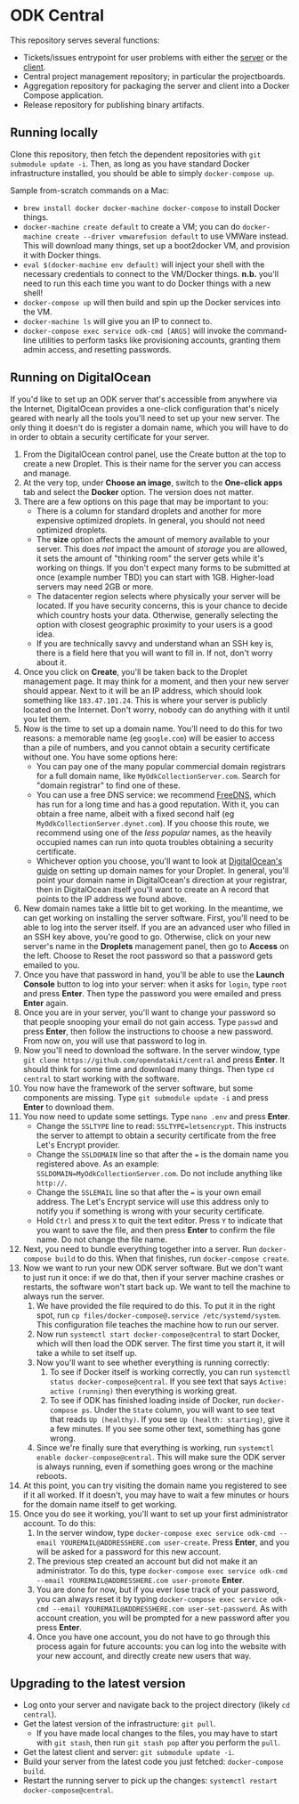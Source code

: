ODK Central
===========

This repository serves several functions:

* Tickets/issues entrypoint for user problems with either the [server](https://github.com/opendatakit/central-server) or the [client](https://github.com/opendatakit/central-client).
* Central project management repository; in particular the projectboards.
* Aggregation repository for packaging the server and client into a Docker Compose application.
* Release repository for publishing binary artifacts.

Running locally
---------------

Clone this repository, then fetch the dependent repositories with `git submodule update -i`. Then, as long as you have standard Docker infrastructure installed, you should be able to simply `docker-compose up`.

Sample from-scratch commands on a Mac:

* `brew install docker docker-machine docker-compose` to install Docker things.
* `docker-machine create default` to create a VM; you can do `docker-machine create --driver vmwarefusion default` to use VMWare instead. This will download many things, set up a boot2docker VM, and provision it with Docker things.
* `eval $(docker-machine env default)` will inject your shell with the necessary credentials to connect to the VM/Docker things. **n.b.** you'll need to run this each time you want to do Docker things with a new shell!
* `docker-compose up` will then build and spin up the Docker services into the VM.
* `docker-machine ls` will give you an IP to connect to.
* `docker-compose exec service odk-cmd [ARGS]` will invoke the command-line utilities to perform tasks like provisioning accounts, granting them admin access, and resetting passwords.

Running on DigitalOcean
-----------------------

If you'd like to set up an ODK server that's accessible from anywhere via the Internet, DigitalOcean provides a one-click configuration that's nicely geared with nearly all the tools you'll need to set up your new server. The only thing it doesn't do is register a domain name, which you will have to do in order to obtain a security certificate for your server.

1. From the DigitalOcean control panel, use the Create button at the top to create a new Droplet. This is their name for the server you can access and manage.
2. At the very top, under **Choose an image**, switch to the **One-click apps** tab and select the **Docker** option. The version does not matter.
3. There are a few options on this page that may be important to you:
    * There is a column for standard droplets and another for more expensive optimized droplets. In general, you should not need optimized droplets.
    * The **size** option affects the amount of memory available to your server. This does _not_ impact the amount of _storage_ you are allowed, it sets the amount of "thinking room" the server gets while it's working on things. If you don't expect many forms to be submitted at once (example number TBD) you can start with 1GB. Higher-load servers may need 2GB or more.
    * The datacenter region selects where physically your server will be located. If you have security concerns, this is your chance to decide which country hosts your data. Otherwise, generally selecting the option with closest geographic proximity to your users is a good idea.
    * If you are technically savvy and understand whan an SSH key is, there is a field here that you will want to fill in. If not, don't worry about it.
4. Once you click on **Create**, you'll be taken back to the Droplet management page. It may think for a moment, and then your new server should appear. Next to it will be an IP address, which should look something like `183.47.101.24`. This is where your server is publicly located on the Internet. Don't worry, nobody can do anything with it until you let them.
5. Now is the time to set up a domain name. You'll need to do this for two reasons: a memorable name (eg `google.com`) will be easier to access than a pile of numbers, and you cannot obtain a security certificate without one. You have some options here:
    * You can pay one of the many popular commercial domain registrars for a full domain name, like `MyOdkCollectionServer.com`. Search for "domain registrar" to find one of these.
    * You can use a free DNS service: we recommend [FreeDNS](https://freedns.afraid.org/), which has run for a long time and has a good reputation. With it, you can obtain a free name, albeit with a fixed second half (eg `MyOdkCollectionServer.dynet.com`). If you choose this route, we recommend using one of the _less popular_ names, as the heavily occupied names can run into quota troubles obtaining a security certificate.
    * Whichever option you choose, you'll want to look at [DigitalOcean's guide](https://www.digitalocean.com/community/tutorials/how-to-set-up-a-host-name-with-digitalocean) on setting up domain names for your Droplet. In general, you'll point your domain name in DigitalOcean's direction at your registrar, then in DigitalOcean itself you'll want to create an A record that points to the IP address we found above.
6. New domain names take a little bit to get working. In the meantime, we can get working on installing the server software. First, you'll need to be able to log into the server itself. If you are an advanced user who filled in an SSH key above, you're good to go. Otherwise, click on your new server's name in the **Droplets** management panel, then go to **Access** on the left. Choose to Reset the root password so that a password gets emailed to you.
7. Once you have that password in hand, you'll be able to use the **Launch Console** button to log into your server: when it asks for `login`, type `root` and press **Enter**. Then type the password you were emailed and press **Enter** again.
8. Once you are in your server, you'll want to change your password so that people snooping your email do not gain access. Type `passwd` and press **Enter**, then follow the instructions to choose a new password. From now on, you will use that password to log in.
9. Now you'll need to download the software. In the server window, type `git clone https://github.com/opendatakit/central` and press **Enter**. It should think for some time and download many things. Then type `cd central` to start working with the software.
10. You now have the framework of the server software, but some components are missing. Type `git submodule update -i` and press **Enter** to download them.
11. You now need to update some settings. Type `nano .env` and press **Enter**.
    * Change the `SSLTYPE` line to read: `SSLTYPE=letsencrypt`. This instructs the server to attempt to obtain a security certificate from the free Let's Encrypt provider.
    * Change the `SSLDOMAIN` line so that after the `=` is the domain name you registered above. As an example: `SSLDOMAIN=MyOdkCollectionServer.com`. Do not include anything like `http://`.
    * Change the `SSLEMAIL` line so that after the `=` is your own email address. The Let's Encrypt service will use this address only to notify you if something is wrong with your security certificate.
    * Hold `Ctrl` and press `X` to quit the text editor. Press `Y` to indicate that you want to save the file, and then press **Enter** to confirm the file name. Do not change the file name.
12. Next, you need to bundle everything together into a server. Run `docker-compose build` to do this. When that finishes, run `docker-compose create`.
13. Now we want to run your new ODK server software. But we don't want to just run it once: if we do that, then if your server machine crashes or restarts, the software won't start back up. We want to tell the machine to always run the server.
    1. We have provided the file required to do this. To put it in the right spot, run `cp files/docker-compose@.service /etc/systemd/system`. This configuration file teaches the machine how to run our server.
    2. Now run `systemctl start docker-compose@central` to start Docker, which will then load the ODK server. The first time you start it, it will take a while to set itself up.
    3. Now you'll want to see whether everything is running correctly:
        1. To see if Docker itself is working correctly, you can run `systemctl status docker-compose@central`. If you see text that says `Active: active (running)` then everything is working great.
        2. To see if ODK has finished loading inside of Docker, run `docker-compose ps`. Under the `State` column, you will want to see text that reads `Up (healthy)`. If you see `Up (health: starting)`, give it a few minutes. If you see some other text, something has gone wrong.
    4. Since we're finally sure that everything is working, run `systemctl enable docker-compose@central`. This will make sure the ODK server is always running, even if something goes wrong or the machine reboots.
14. At this point, you can try visiting the domain name you registered to see if it all worked. If it doesn't, you may have to wait a few minutes or hours for the domain name itself to get working.
15. Once you do see it working, you'll want to set up your first administrator account. To do this:
    1. In the server window, type `docker-compose exec service odk-cmd --email YOUREMAIL@ADDRESSHERE.com user-create`. Press **Enter**, and you will be asked for a password for this new account.
    2. The previous step created an account but did not make it an administrator. To do this, type `docker-compose exec service odk-cmd --email YOUREMAIL@ADDRESSHERE.com user-promote` **Enter**.
    3. You are done for now, but if you ever lose track of your password, you can always reset it by typing `docker-compose exec service odk-cmd --email YOUREMAIL@ADDRESSHERE.com user-set-password`. As with account creation, you will be prompted for a new password after you press **Enter**.
    4. Once you have one account, you do not have to go through this process again for future accounts: you can log into the website with your new account, and directly create new users that way.

Upgrading to the latest version
-------------------------------

* Log onto your server and navigate back to the project directory (likely `cd central`).
* Get the latest version of the infrastructure: `git pull`.
    * If you have made local changes to the files, you may have to start with `git stash`, then run `git stash pop` after you perform the `pull`.
* Get the latest client and server: `git submodule update -i`.
* Build your server from the latest code you just fetched: `docker-compose build`.
* Restart the running server to pick up the changes: `systemctl restart docker-compose@central`.

